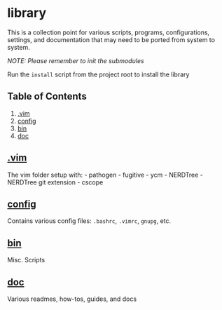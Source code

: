 # library

  This is a collection point for various scripts, programs, configurations, settings,
  and documentation that may need to be ported from system to system.

  *NOTE: Please remember to init the submodules*

  Run the `install` script from the project root to install the library

## Table of Contents
  1. [.vim](#.vim)
  2. [config](#config)
  3. [bin](#bin)
  4. [doc](#doc)

## [.vim](.vim)

  The vim folder setup with:
    - pathogen
    - fugitive
    - ycm
    - NERDTree
    - NERDTree git extension
    - cscope

## [config](config)

  Contains various config files: `.bashrc`, `.vimrc`, `gnupg`, etc.

## [bin](bin)

  Misc. Scripts

## [doc](doc)

  Various readmes, how-tos, guides, and docs

